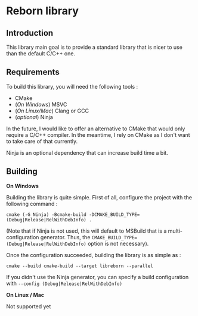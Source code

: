# Reborn library

## Introduction
This library main goal is to provide a standard library that is nicer to use than the default C/C++ one.

## Requirements

To build this library, you will need the following tools :
* CMake
* (_On Windows_) MSVC
* (_On Linux/Mac_) Clang or GCC
* (_optional_) Ninja

In the future, I would like to offer an alternative to CMake that would only require a C/C++ compiler. In the meantime, I rely on CMake as I don't want to take care of that currently.

Ninja is an optional dependency that can increase build time a bit.

## Building

__On Windows__

Building the library is quite simple. First of all, configure the project with the following command :
```
cmake (-G Ninja) -Bcmake-build -DCMAKE_BUILD_TYPE=(Debug|Release|RelWithDebInfo) .
```

(Note that if Ninja is not used, this will default to MSBuild that is a multi-configuration generator. Thus, the `CMAKE_BUILD_TYPE=(Debug|Release|RelWithDebInfo)` option is not necessary).

Once the configuration succeeded, building the library is as simple as :
```
cmake --build cmake-build --target libreborn --parallel
```

If you didn't use the Ninja generator, you can specify a build configuration with `--config (Debug|Release|RelWithDebInfo)`

__On Linux / Mac__

Not supported yet